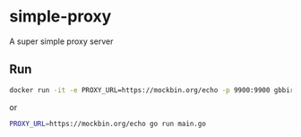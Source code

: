 # simple-proxy

A super simple proxy server

## Run

```bash
docker run -it -e PROXY_URL=https://mockbin.org/echo -p 9900:9900 gbbirkisson/simple-proxy:latest
```

or

```bash
PROXY_URL=https://mockbin.org/echo go run main.go
```